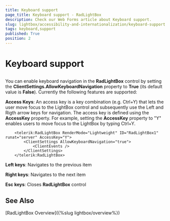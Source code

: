 ```yaml
---
title: Keyboard support
page_title: Keyboard support - RadLightBox
description: Check our Web Forms article about Keyboard support.
slug: lightbox/accessibility-and-internationalization/keyboard-support
tags: keyboard,support
published: True
position: 2
---
```


# Keyboard support

## 

You can enable keyboard navigation in the **RadLightBox** control by setting the **ClientSettings.AllowKeyboardNavigation** property to **True** (its default value is **False**). Currently the following features are supported:

**Access Keys**: An access key is a key combination (e.g. Ctrl+Y) that lets the user move focus to the LightBox control and subsequently use the Left and Rigth arrow keys for navigation. The access key is defined using the **AccessKey** property. For example, setting the **AccessKey** property to "Y" enables users to move focus to the LightBox by typing Ctrl+Y.

````ASP.NET
	<telerik:RadLightBox RenderMode="Lightweight" ID="RadLightBox1" runat="server" AccessKey="Y">
		<ClientSettings AllowKeyboardNavigation="true">
			<ClientEvents />
		</ClientSettings>
	</telerik:RadLightBox>
````

**Left keys**: Navigates to the previous item

**Right keys**: Navigates to the next item

**Esc keys**: Closes **RadLightBox** control

## See Also

[RadLightBox Overview]({%slug lightbox/overview%})

